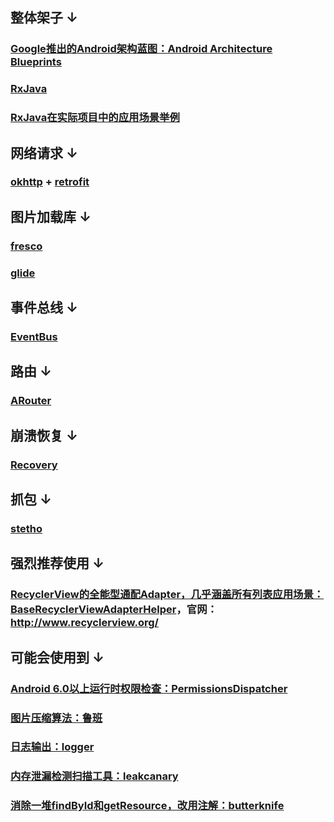 ## 整体架子 ↓

### [Google推出的Android架构蓝图：Android Architecture Blueprints ](https://github.com/googlesamples/android-architecture)

### [RxJava](https://github.com/ReactiveX/RxJava)

### [RxJava在实际项目中的应用场景举例](https://github.com/rengwuxian/RxJavaSamples)

## 网络请求 ↓

### [okhttp](https://github.com/square/okhttp) + [retrofit](https://github.com/square/retrofit)

## 图片加载库 ↓

### [fresco](https://github.com/facebook/fresco) 

### [glide](https://github.com/bumptech/glide)

## 事件总线 ↓

### [EventBus](https://github.com/greenrobot/EventBus)

## 路由 ↓

### [ARouter](https://github.com/alibaba/ARouter)

## 崩溃恢复 ↓

### [Recovery](https://github.com/Sunzxyong/Recovery)

## 抓包 ↓

### [stetho](https://github.com/facebook/stetho)

## 强烈推荐使用 ↓

### [RecyclerView的全能型通配Adapter，几乎涵盖所有列表应用场景：BaseRecyclerViewAdapterHelper](https://github.com/CymChad/BaseRecyclerViewAdapterHelper)，官网：http://www.recyclerview.org/

## 可能会使用到 ↓

### [Android 6.0以上运行时权限检查：PermissionsDispatcher](https://github.com/permissions-dispatcher/PermissionsDispatcher)

### [图片压缩算法：鲁班](https://github.com/Curzibn/Luban)

### [日志输出：logger](https://github.com/orhanobut/logger)

### [内存泄漏检测扫描工具：leakcanary](https://github.com/square/leakcanary)

### [消除一堆findById和getResource，改用注解：butterknife](https://github.com/JakeWharton/butterknife)